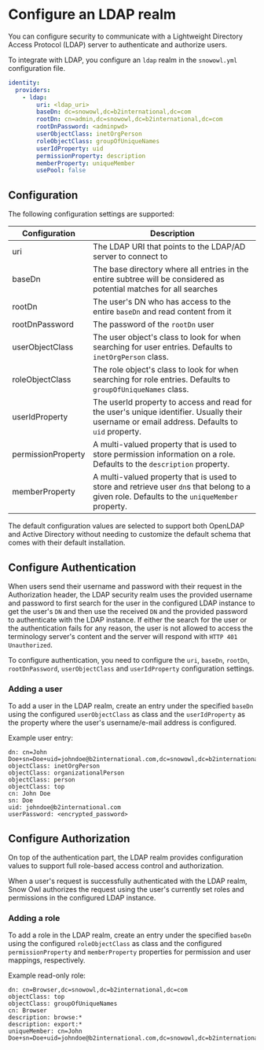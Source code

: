 # Configure an LDAP realm

You can configure security to communicate with a Lightweight Directory Access Protocol (LDAP) server to authenticate and authorize users. 

To integrate with LDAP, you configure an `ldap` realm in the `snowowl.yml` configuration file.

```yml
identity:
  providers:
    - ldap:
        uri: <ldap_uri>
        baseDn: dc=snowowl,dc=b2international,dc=com
        rootDn: cn=admin,dc=snowowl,dc=b2international,dc=com
        rootDnPassword: <adminpwd>
        userObjectClass: inetOrgPerson
        roleObjectClass: groupOfUniqueNames
        userIdProperty: uid
        permissionProperty: description
        memberProperty: uniqueMember
        usePool: false
```

## Configuration

The following configuration settings are supported:

| Configuration |      Description      |
|---------------|-----------------------|
| uri |  The LDAP URI that points to the LDAP/AD server to connect to |
| baseDn | The base directory where all entries in the entire subtree will be considered as potential matches for all searches |
| rootDn | The user's DN who has access to the entire `baseDn` and read content from it |
| rootDnPassword | The password of the `rootDn` user |
| userObjectClass | The user object's class to look for when searching for user entries. Defaults to `inetOrgPerson` class. |
| roleObjectClass | The role object's class to look for when searching for role entries. Defaults to `groupOfUniqueNames` class. |
| userIdProperty | The userId property to access and read for the user's unique identifier. Usually their username or email address. Defaults to `uid` property. |
| permissionProperty | A multi-valued property that is used to store permission information on a role. Defaults to the `description` property.  |
| memberProperty | A multi-valued property that is used to store and retrieve user `dn`s that belong to a given role. Defaults to the `uniqueMember` property. |

The default configuration values are selected to support both OpenLDAP and Active Directory without needing to customize the default schema that comes with their default installation.

## Configure Authentication

When users send their username and password with their request in the Authorization header, the LDAP security realm uses the provided username and password to first search for the user in the configured LDAP instance to get the user's `DN` and then use the received `DN` and the provided password to authenticate with the LDAP instance. 
If either the search for the user or the authentication fails for any reason, the user is not allowed to access the terminology server's content and the server will respond with `HTTP 401 Unauthorized`.

To configure authentication, you need to configure the `uri`, `baseDn`, `rootDn`, `rootDnPassword`, `userObjectClass` and `userIdProperty` configuration settings.

### Adding a user

To add a user in the LDAP realm, create an entry under the specified `baseDn` using the configured `userObjectClass` as class and the `userIdProperty` as the property where the user's username/e-mail address is configured.

Example user entry:

```
dn: cn=John Doe+sn=Doe+uid=johndoe@b2international.com,dc=snowowl,dc=b2international,dc=com
objectClass: inetOrgPerson
objectClass: organizationalPerson
objectClass: person
objectClass: top
cn: John Doe
sn: Doe
uid: johndoe@b2international.com
userPassword: <encrypted_password> 
```

## Configure Authorization

On top of the authentication part, the LDAP realm provides configuration values to support full role-based access control and authorization.

When a user's request is successfully authenticated with the LDAP realm, Snow Owl authorizes the request using the user's currently set roles and permissions in the configured LDAP instance.

### Adding a role

To add a role in the LDAP realm, create an entry under the specified `baseDn` using the configured `roleObjectClass` as class and the configured `permissionProperty` and `memberProperty` properties for permission and user mappings, respectively.

Example read-only role:

```
dn: cn=Browser,dc=snowowl,dc=b2international,dc=com
objectClass: top
objectClass: groupOfUniqueNames
cn: Browser
description: browse:*
description: export:*
uniqueMember: cn=John Doe+sn=Doe+uid=johndoe@b2international.com,dc=snowowl,dc=b2international,dc=com 
```

  
